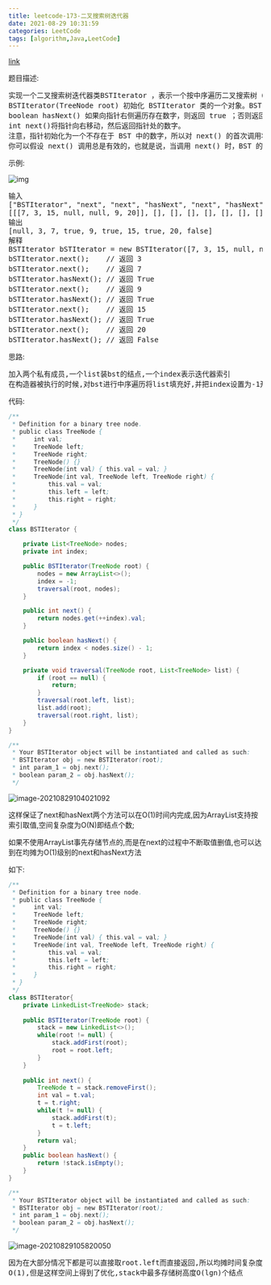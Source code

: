 ```yaml
---
title: leetcode-173-二叉搜索树迭代器
date: 2021-08-29 10:31:59
categories: LeetCode
tags: [algorithm,Java,LeetCode]
---
```


[link](https://leetcode-cn.com/problems/binary-search-tree-iterator/)

题目描述:

<pre>
实现一个二叉搜索树迭代器类BSTIterator ，表示一个按中序遍历二叉搜索树（BST）的迭代器：
BSTIterator(TreeNode root) 初始化 BSTIterator 类的一个对象。BST 的根节点 root 会作为构造函数的一部分给出。指针应初始化为一个不存在于 BST 中的数字，且该数字小于 BST 中的任何元素。
boolean hasNext() 如果向指针右侧遍历存在数字，则返回 true ；否则返回 false 。
int next()将指针向右移动，然后返回指针处的数字。
注意，指针初始化为一个不存在于 BST 中的数字，所以对 next() 的首次调用将返回 BST 中的最小元素。
你可以假设 next() 调用总是有效的，也就是说，当调用 next() 时，BST 的中序遍历中至少存在一个下一个数字。
</pre>

示例:

![img](https://gitee.com/cao_ziqiang/img/raw/master/20210829103829.png)

<pre>
输入
["BSTIterator", "next", "next", "hasNext", "next", "hasNext", "next", "hasNext", "next", "hasNext"]
[[[7, 3, 15, null, null, 9, 20]], [], [], [], [], [], [], [], [], []]
输出
[null, 3, 7, true, 9, true, 15, true, 20, false]
解释
BSTIterator bSTIterator = new BSTIterator([7, 3, 15, null, null, 9, 20]);
bSTIterator.next();    // 返回 3
bSTIterator.next();    // 返回 7
bSTIterator.hasNext(); // 返回 True
bSTIterator.next();    // 返回 9
bSTIterator.hasNext(); // 返回 True
bSTIterator.next();    // 返回 15
bSTIterator.hasNext(); // 返回 True
bSTIterator.next();    // 返回 20
bSTIterator.hasNext(); // 返回 False
</pre>

思路:

<pre>
加入两个私有成员,一个list装bst的结点,一个index表示迭代器索引
在构造器被执行的时候,对bst进行中序遍历将list填充好,并把index设置为-1开始迭代
</pre>

代码:

```java
/**
 * Definition for a binary tree node.
 * public class TreeNode {
 *     int val;
 *     TreeNode left;
 *     TreeNode right;
 *     TreeNode() {}
 *     TreeNode(int val) { this.val = val; }
 *     TreeNode(int val, TreeNode left, TreeNode right) {
 *         this.val = val;
 *         this.left = left;
 *         this.right = right;
 *     }
 * }
 */
class BSTIterator {

    private List<TreeNode> nodes;
    private int index;

    public BSTIterator(TreeNode root) {
        nodes = new ArrayList<>();
        index = -1;
        traversal(root, nodes);
    }

    public int next() {
        return nodes.get(++index).val;
    }

    public boolean hasNext() {
        return index < nodes.size() - 1;
    }

    private void traversal(TreeNode root, List<TreeNode> list) {
        if (root == null) {
            return;
        }
        traversal(root.left, list);
        list.add(root);
        traversal(root.right, list);
    }
}

/**
 * Your BSTIterator object will be instantiated and called as such:
 * BSTIterator obj = new BSTIterator(root);
 * int param_1 = obj.next();
 * boolean param_2 = obj.hasNext();
 */
```

![image-20210829104021092](https://gitee.com/cao_ziqiang/img/raw/master/20210829104021.png)

这样保证了next和hasNext两个方法可以在O(1)时间内完成,因为ArrayList支持按索引取值,空间复杂度为O(N)即结点个数;

如果不使用ArrayList事先存储节点的,而是在next的过程中不断取值删值,也可以达到在均摊为O(1)级别的next和hasNext方法

如下:

```java
/**
 * Definition for a binary tree node.
 * public class TreeNode {
 *     int val;
 *     TreeNode left;
 *     TreeNode right;
 *     TreeNode() {}
 *     TreeNode(int val) { this.val = val; }
 *     TreeNode(int val, TreeNode left, TreeNode right) {
 *         this.val = val;
 *         this.left = left;
 *         this.right = right;
 *     }
 * }
 */
class BSTIterator{
	private LinkedList<TreeNode> stack;
    
    public BSTIterator(TreeNode root) {
        stack = new LinkedList<>();
        while(root != null) {
            stack.addFirst(root);
            root = root.left;
        }
    }
    
    public int next() {
		TreeNode t = stack.removeFirst();
        int val = t.val;
        t = t.right;
        while(t != null) {
            stack.addFirst(t);
            t = t.left;
        }
        return val;
    }
    public boolean hasNext() {
        return !stack.isEmpty();
    }
}

/**
 * Your BSTIterator object will be instantiated and called as such:
 * BSTIterator obj = new BSTIterator(root);
 * int param_1 = obj.next();
 * boolean param_2 = obj.hasNext();
 */
```

![image-20210829105820050](https://gitee.com/cao_ziqiang/img/raw/master/20210829105820.png)

<pre>
因为在大部分情况下都是可以直接取root.left而直接返回,所以均摊时间复杂度仍为
O(1),但是这样空间上得到了优化,stack中最多存储树高度O(lgn)个结点
</pre>

